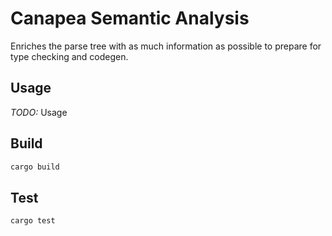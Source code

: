# Canapea Semantic Analysis

Enriches the parse tree with as much information as possible to prepare for type checking and codegen.

## Usage

*TODO:* Usage


## Build

```sh
cargo build
```


## Test

```sh
cargo test
```